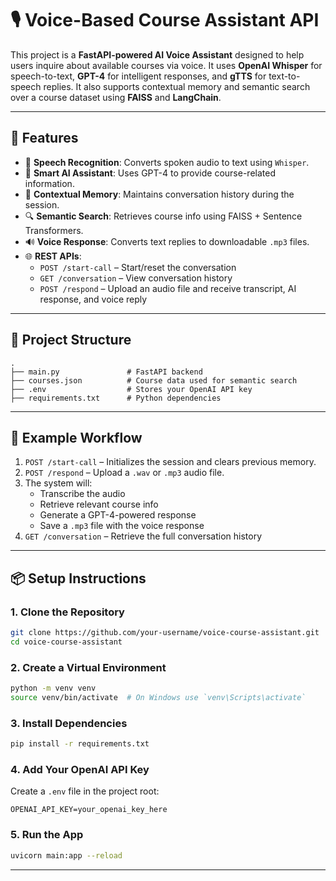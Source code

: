 # 🎙️ Voice-Based Course Assistant API

This project is a **FastAPI-powered AI Voice Assistant** designed to help users inquire about available courses via voice. It uses **OpenAI Whisper** for speech-to-text, **GPT-4** for intelligent responses, and **gTTS** for text-to-speech replies. It also supports contextual memory and semantic search over a course dataset using **FAISS** and **LangChain**.

---

## 🚀 Features

- 🎤 **Speech Recognition**: Converts spoken audio to text using `Whisper`.
- 🤖 **Smart AI Assistant**: Uses GPT-4 to provide course-related information.
- 🧠 **Contextual Memory**: Maintains conversation history during the session.
- 🔍 **Semantic Search**: Retrieves course info using FAISS + Sentence Transformers.
- 🔊 **Voice Response**: Converts text replies to downloadable `.mp3` files.
- 🌐 **REST APIs**:
  - `POST /start-call` – Start/reset the conversation
  - `GET /conversation` – View conversation history
  - `POST /respond` – Upload an audio file and receive transcript, AI response, and voice reply

---

## 📁 Project Structure

```
.
├── main.py               # FastAPI backend
├── courses.json          # Course data used for semantic search
├── .env                  # Stores your OpenAI API key
├── requirements.txt      # Python dependencies
```

---

## 🧪 Example Workflow

1. `POST /start-call` – Initializes the session and clears previous memory.
2. `POST /respond` – Upload a `.wav` or `.mp3` audio file.
3. The system will:
   - Transcribe the audio
   - Retrieve relevant course info
   - Generate a GPT-4-powered response
   - Save a `.mp3` file with the voice response
4. `GET /conversation` – Retrieve the full conversation history

---

## 📦 Setup Instructions

### 1. Clone the Repository

```bash
git clone https://github.com/your-username/voice-course-assistant.git
cd voice-course-assistant
```

### 2. Create a Virtual Environment

```bash
python -m venv venv
source venv/bin/activate  # On Windows use `venv\Scripts\activate`
```

### 3. Install Dependencies

```bash
pip install -r requirements.txt
```

### 4. Add Your OpenAI API Key

Create a `.env` file in the project root:

```
OPENAI_API_KEY=your_openai_key_here
```

### 5. Run the App

```bash
uvicorn main:app --reload
```

---


